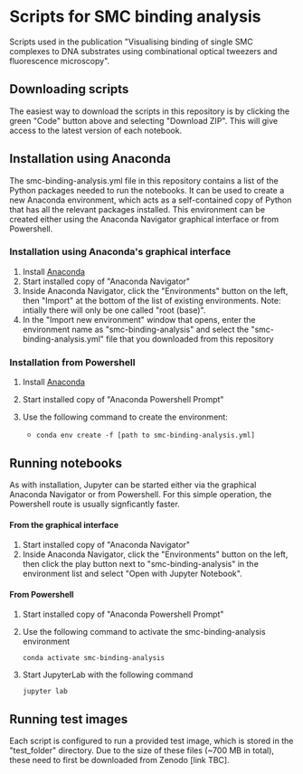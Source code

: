 # Scripts for SMC binding analysis
Scripts used in the publication "Visualising binding of single SMC complexes to DNA substrates using combinational optical tweezers and fluorescence microscopy".

## Downloading scripts
The easiest way to download the scripts in this repository is by clicking the green "Code" button above and selecting "Download ZIP".  This will give access to the latest version of each notebook.

## Installation using Anaconda
The smc-binding-analysis.yml file in this repository contains a list of the Python packages needed to run the notebooks.  It can be used to create a new Anaconda environment, which acts as a self-contained copy of Python that has all the relevant packages installed.  This environment can be created either using the Anaconda Navigator graphical interface or from Powershell.


### Installation using Anaconda's graphical interface 
1. Install [Anaconda](https://www.anaconda.com/download/success)
2. Start installed copy of "Anaconda Navigator"
3. Inside Anaconda Navigator, click the "Environments" button on the left, then "Import" at the bottom of the list of existing environments.  Note: intially there will only be one called "root (base)".
4. In the "Import new environment" window that opens, enter the environment name as "smc-binding-analysis" and select the "smc-binding-analysis.yml" file that you downloaded from this repository  

### Installation from Powershell
1. Install [Anaconda](https://www.anaconda.com/download/success)
2. Start installed copy of "Anaconda Powershell Prompt"
3. Use the following command to create the environment:
    
    - `conda env create -f [path to smc-binding-analysis.yml]`


## Running notebooks
As with installation, Jupyter can be started either via the graphical Anaconda Navigator or from Powershell.  For this simple operation, the Powershell route is usually signficantly faster.

#### From the graphical interface
1. Start installed copy of "Anaconda Navigator"
2. Inside Anaconda Navigator, click the "Environments" button on the left, then click the play button next to "smc-binding-analysis" in the environment list and select "Open with Jupyter Notebook".

#### From Powershell
1. Start installed copy of "Anaconda Powershell Prompt"
2. Use the following command to activate the smc-binding-analysis environment

    `conda activate smc-binding-analysis`

3. Start JupyterLab with the following command

    `jupyter lab`

## Running test images
Each script is configured to run a provided test image, which is stored in the "test_folder" directory.  Due to the size of these files (~700 MB in total), these need to first be downloaded from Zenodo [link TBC].
